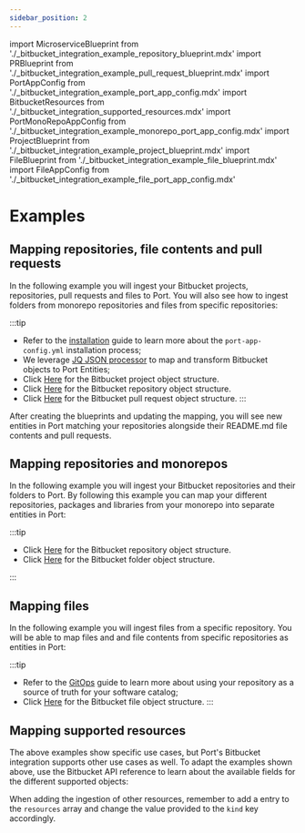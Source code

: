 ```yaml
---
sidebar_position: 2
---
```


import MicroserviceBlueprint from './\_bitbucket_integration_example_repository_blueprint.mdx'
import PRBlueprint from './\_bitbucket_integration_example_pull_request_blueprint.mdx'
import PortAppConfig from './\_bitbucket_integration_example_port_app_config.mdx'
import BitbucketResources from './\_bitbucket_integration_supported_resources.mdx'
import PortMonoRepoAppConfig from './\_bitbucket_integration_example_monorepo_port_app_config.mdx'
import ProjectBlueprint from './\_bitbucket_integration_example_project_blueprint.mdx'
import FileBlueprint from './\_bitbucket_integration_example_file_blueprint.mdx'
import FileAppConfig from './\_bitbucket_integration_example_file_port_app_config.mdx'

# Examples

## Mapping repositories, file contents and pull requests

In the following example you will ingest your Bitbucket projects, repositories, pull requests and files to Port. You will also see how to ingest folders from monorepo repositories and files from specific repositories:

<ProjectBlueprint/>

<MicroserviceBlueprint/>

<PRBlueprint/>

<PortAppConfig/>

:::tip

- Refer to the [installation](installation.md) guide to learn more about the `port-app-config.yml` installation process;
- We leverage [JQ JSON processor](https://stedolan.github.io/jq/manual/) to map and transform Bitbucket objects to Port Entities;
- Click [Here](https://developer.atlassian.com/cloud/bitbucket/rest/api-group-workspaces/#api-workspaces-workspace-projects-get) for the Bitbucket project object structure.
- Click [Here](https://developer.atlassian.com/cloud/bitbucket/rest/api-group-repositories/#api-repositories-workspace-repo-slug-get) for the Bitbucket repository object structure.
- Click [Here](https://developer.atlassian.com/cloud/bitbucket/rest/api-group-pullrequests/#api-repositories-workspace-repo-slug-pullrequests-pull-request-id-get) for the Bitbucket pull request object structure.
:::

After creating the blueprints and updating the mapping, you will see new entities in Port matching your repositories alongside their README.md file contents and pull requests.

## Mapping repositories and monorepos

In the following example you will ingest your Bitbucket repositories and their folders to Port. By following this example you can map your different repositories, packages and libraries from your monorepo into separate entities in Port:

<MicroserviceBlueprint/>

<PortMonoRepoAppConfig/>

:::tip
- Click [Here](https://developer.atlassian.com/cloud/bitbucket/rest/api-group-repositories/#api-repositories-workspace-repo-slug-get) for the Bitbucket repository object structure.
- Click [Here](https://developer.atlassian.com/cloud/bitbucket/rest/api-group-source/#api-repositories-workspace-repo-slug-src-commit-path-get) for the Bitbucket folder object structure.

:::

## Mapping files

In the following example you will ingest files from a specific repository. You will be able to map files and and file contents from specific repositories as entities in Port:

<FileBlueprint/>

<FileAppConfig/>

:::tip
- Refer to the [GitOps](gitops/gitops.md) guide to learn more about using your repository as a source of truth for your software catalog;
- Click [Here](https://developer.atlassian.com/cloud/bitbucket/rest/api-group-source/#api-repositories-workspace-repo-slug-src-commit-path-get) for the Bitbucket file object structure.
:::

## Mapping supported resources

The above examples show specific use cases, but Port's Bitbucket integration supports other use cases as well. To adapt the examples shown above, use the Bitbucket API reference to learn about the available fields for the different supported objects:

<BitbucketResources/>

When adding the ingestion of other resources, remember to add a entry to the `resources` array and change the value provided to the `kind` key accordingly.
